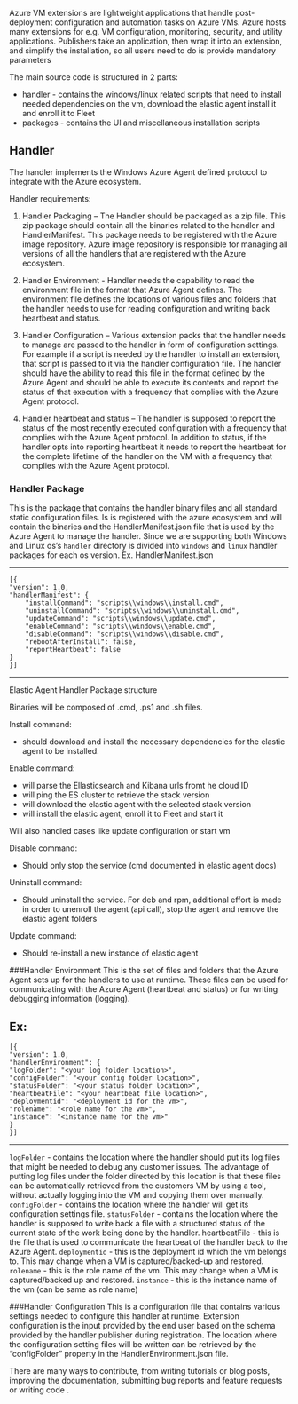 Azure VM extensions are lightweight applications that handle post-deployment configuration and automation tasks on Azure VMs. Azure hosts many extensions for e.g. VM configuration, monitoring, security, and utility applications. Publishers take an application, then wrap it into an extension, and simplify the installation, so all users need to do is provide mandatory parameters

The main source code is structured in 2 parts:
- handler - contains the windows/linux related scripts that need to install needed dependencies on the vm, download the elastic agent install it and enroll it to Fleet
- packages - contains the UI and miscellaneous installation scripts 

## Handler

The handler implements the Windows Azure Agent defined protocol to integrate with the Azure ecosystem. 

Handler requirements:

1. Handler Packaging – The Handler should be packaged as a zip file. This zip package should contain all the binaries related to the handler and HandlerManifest. This package needs to be registered with the Azure image repository. Azure image repository is responsible for managing all versions of all the handlers that are registered with the Azure ecosystem.

2. Handler Environment - Handler needs the capability to read the environment file in the format that Azure Agent defines. The environment file defines the locations of various files and folders that the handler needs to use for reading configuration and writing back heartbeat and status.

3. Handler Configuration – Various extension packs that the handler needs to manage are passed to the handler in form of configuration settings. For example if a script is needed by the handler to install an extension, that script is passed to it via the handler configuration file. The handler should have the ability to read this file in the format defined by the Azure Agent and should be able to execute its contents and report the status of that execution with a frequency that complies with the Azure Agent protocol.

4. Handler heartbeat and status – The handler is supposed to report the status of the most recently executed configuration with a frequency that complies with the Azure Agent protocol. In addition to status, if the handler opts into reporting heartbeat it needs to report the heartbeat for the complete lifetime of the handler on the VM with a frequency that complies with the Azure Agent protocol. 
 

### Handler Package

This is the package that contains the handler binary files and all standard static configuration files. Is is registered with the azure ecosystem and will contain the binaries and the HandlerManifest.json file that is used by the Azure Agent to manage the handler.
 Since we are supporting both Windows and Linux os’s `handler` directory is divided into `windows` and `linux` handler packages for each os version.
Ex. HandlerManifest.json

----
    [{
    "version": 1.0,
    "handlerManifest": {
        "installCommand": "scripts\\windows\\install.cmd",
        "uninstallCommand": "scripts\\windows\\uninstall.cmd",
        "updateCommand": "scripts\\windows\\update.cmd",
        "enableCommand": "scripts\\windows\\enable.cmd",
        "disableCommand": "scripts\\windows\\disable.cmd",
        "rebootAfterInstall": false,
        "reportHeartbeat": false
    }
    }]
----

Elastic Agent Handler Package structure

Binaries will be composed of .cmd, .ps1 and .sh files.

Install command:
- should download and install the necessary dependencies for the elastic agent to be installed.

Enable command:
- will parse the Ellasticsearch and Kibana urls fromt he cloud ID
- will ping the ES cluster to retrieve the stack version
- will download the elastic agent with the selected stack version
- will install the elastic agent, enroll it to Fleet and start it

Will also handled cases like update configuration or start vm

Disable command:
 - Should only stop the service (cmd documented in elastic agent docs)

Uninstall command:
- Should uninstall the service. For deb and rpm, additional effort is made in order to unenroll the agent (api call), stop the agent and remove the elastic agent folders

Update command:
- Should re-install a new instance of elastic agent


###Handler Environment
 This is the set of files and folders that the Azure Agent sets up for the handlers to use at runtime. These files can be used for communicating with the Azure Agent (heartbeat and status) or for writing debugging information (logging). 

Ex:
---
    [{
    "version": 1.0,
    "handlerEnvironment": {
    "logFolder": "<your log folder location>",
    "configFolder": "<your config folder location>",
    "statusFolder": "<your status folder location>",
    "heartbeatFile": "<your heartbeat file location>",
    "deploymentid": "<deployment id for the vm>",
    "rolename": "<role name for the vm>",
    "instance": "<instance name for the vm>"
    }
    }]
---
`logFolder` - contains the location where the handler should put its log files that might be needed to debug any customer issues. The advantage of putting log files under the folder directed by this location is that these files can be automatically retrieved from the customers VM by using a tool, without actually logging into the VM and copying them over manually. 
`configFolder` - contains the location where the handler will get its configuration settings file. 
`statusFolder` - contains the location where the handler is supposed to write back a file with a structured status of the current state of the work being done by the handler. heartbeatFile - this is the file that is used to communicate the heartbeat of the handler back to the Azure Agent. 
`deploymentid` - this is the deployment id which the vm belongs to. This may change when a VM is captured/backed-up and restored. 
`rolename` -  this is the role name of the vm. This may change when a VM is captured/backed up and restored. 
`instance` - this is the instance name of the vm (can be same as role name)

###Handler Configuration
This is a configuration file that contains various settings needed to configure this handler at runtime. Extension configuration is the input provided by the end user based on the schema provided by the handler publisher during registration.
The location where the configuration setting files will be written can be retrieved by the “configFolder” property in the HandlerEnvironment.json file.


There are many ways to contribute, from writing tutorials or blog posts, improving the documentation, submitting bug reports and feature requests or writing code .